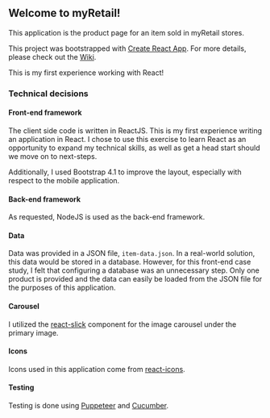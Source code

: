 ## Welcome to myRetail! 

This application is the product page for an item sold in myRetail stores.

This project was bootstrapped with [Create React App](https://github.com/facebook/create-react-app).
For more details, please check out the [Wiki](https://github.com/ecaldwe1/myRetail/wiki).

This is my first experience working with React!

### Technical decisions

#### Front-end framework
The client side code is written in ReactJS. This is my first experience writing an application in React. I chose to use this exercise to learn React as an opportunity to expand my technical skills, as well as get a head start should we move on to next-steps.

Additionally, I used Bootstrap 4.1 to improve the layout, especially with respect to the mobile application.

#### Back-end framework
As requested, NodeJS is used as the back-end framework. 

#### Data
Data was provided in a JSON file, `item-data.json`. 
In a real-world solution, this data would be stored in a database. However, for this front-end case study, I felt that configuring a database was an unnecessary step. Only one product is provided and the data can easily be loaded from the JSON file for the purposes of this application.

#### Carousel
I utilized the [react-slick](https://github.com/akiran/react-slick) component for the image carousel under the primary image. 

#### Icons
Icons used in this application come from [react-icons](https://www.npmjs.com/package/react-icons).

#### Testing
Testing is done using [Puppeteer](https://github.com/GoogleChrome/puppeteer) and [Cucumber](https://cucumber.io/).

